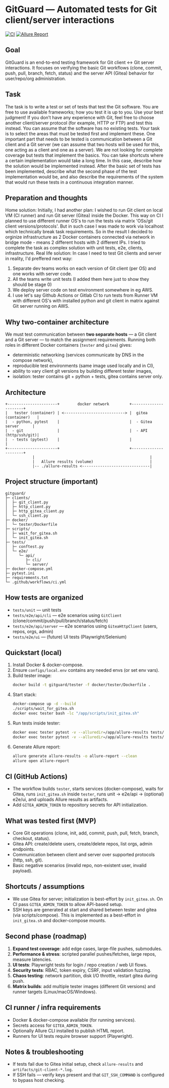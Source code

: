 # GitGuard — Automated tests for Git client/server interactions

[![CI](https://github.com/dimastack/gitguard/actions/workflows/ci.yml/badge.svg)](https://github.com/dimastack/gitguard/actions/workflows/ci.yml)
[![Allure Report](https://img.shields.io/badge/Allure-Report-blue)](https://dimastack.github.io/gitguard/)

## Goal
GitGuard is an end-to-end testing framework for Git client ↔ Git server interactions.
It focuses on verifying the basic Git workflows (clone, commit, push, pull, branch, fetch, status) and the server API (Gitea) behavior for user/repo/org administration.

## Task
The task is to write a test or set of tests that test the Git software. You are free to use available
frameworks; how you test it is up to you. Use your best judgment!
If you don’t have any experience with Git, feel free to choose another client/server protocol (for
example, HTTP or FTP) and test this instead.
You can assume that the software has no existing tests. Your task is to select the areas that
must be tested first and implement these. One important part that needs to be tested is
communication between a Git client and a Git server (we can assume that two hosts will be
used for this, one acting as a client and one as a server).
We are not looking for complete coverage but tests that implement the basics. You can take
shortcuts where a certain implementation would take a long time. In this case, describe how the
solution would be implemented instead.
After the basic set of tests has been implemented, describe what the second phase of the test
implementation would be, and also describe the requirements of the system that would run
these tests in a continuous integration manner.

## Preparation and thoughts
Home solution:
Initially, I had another plan: I wished to run Git client on local VM (CI runner) and run Git server (Gitea) inside the Docker. This way on CI I planned to use different runner OS's to run
the tests via matrix 'OSs/git client versions/protocols'. But in such case I was made to work via
localhost which technically break task requirements.
So in the result I decided to orginize infrastructure as 2 Docker containers connected via network in bridge mode - means 2 different hosts with 2 different IPs.
I tried to complete the task as complex solution with unit tests, e2e, clients, infrastructure.
Real life solution:
In case I need to test Git clients and server in reality, I'd preffered next way:
1) Separate dev teams works on each version of Git client (per OS) and one works with server code.
2) All the teams write unit tests (I added them here just to show they should be stage 0)
3) We deploy server code on test environment somewhere in eg AWS.
4) I use let's say Github Actions or Gitlab CI to run tests from Runner VM with different OS's with installed python and git client in matrix against Git server running on AWS.

## Why two-container architecture
We must test communication between **two separate hosts** — a Git client and a Git server — to match the assignment requirements. Running both roles in different Docker containers (`tester` and `gitea`) gives:
- deterministic networking (services communicate by DNS in the compose network),
- reproducible test environments (same image used locally and in CI),
- ability to vary client git versions by building different tester images,
- isolation: tester contains git + python + tests, gitea contains server only.

## Architecture

```
+----------------------+        docker network         +----------------------+
|   tester (container) | <---------------------------> |  gitea (container)   |
|  - python, pytest    |                               |  - Gitea server      |
|  - git               |                               |  - API (http/ssh/git)|
|  - tests (pytest)    |                               |                      |
+----------------------+                               +----------------------+
            |                                                   |
            |   Allure results (volume)                         |
            |-- ./allure-results <------------------------------|
```

## Project structure (important)
```
gitguard/
├─ clients/
│  ├─ git_client.py
│  ├─ http_client.py
│  ├─ http_gitea_client.py
│  └─ ssh_client.py
├─ docker/
│  └─ tester/Dockerfile
├─ scripts/
│  ├─ wait_for_gitea.sh
│  └─ init_gitea.sh
├─ tests/
│  ├─ conftest.py
│  └─ e2e/
│     └─ api/
│        ├─ cli/
│        └─ server/
├─ docker-compose.yml
├─ pytest.ini
├─ requirements.txt
└─ .github/workflows/ci.yml
```

## How tests are organized
- `tests/unit` — unit tests
- `tests/e2e/api/cli` — e2e scenarios using `GitClient` (clone/commit/push/pull/branch/status/fetch)
- `tests/e2e/api/server` — e2e scenarios using `GiteaHttpClient` (users, repos, orgs, admin)
- `tests/e2e/ui` — (future) UI tests (Playwright/Selenium)

## Quickstart (local)
1. Install Docker & docker-compose.
2. Ensure `configs/local.env` contains any needed envs (or set env vars).
3. Build tester image:
   ```bash
   docker build -t gitguard/tester -f docker/tester/Dockerfile .
   ```
4. Start stack:
   ```bash
   docker-compose up -d --build
   ./scripts/wait_for_gitea.sh
   docker exec tester bash -lc "/app/scripts/init_gitea.sh"
   ```
5. Run tests inside tester:
   ```bash
   docker exec tester pytest -v --alluredir=/app/allure-results tests/unit
   docker exec tester pytest -v --alluredir=/app/allure-results tests/e2e/api
   ```
6. Generate Allure report:
   ```bash
   allure generate allure-results -o allure-report --clean
   allure open allure-report
   ```

## CI (GitHub Actions)
- The workflow builds `tester`, starts services (docker-compose), waits for Gitea, runs `init_gitea.sh` inside `tester`, runs unit → e2e/api → (optional) e2e/ui, and uploads Allure results as artifacts.
- Add `GITEA_ADMIN_TOKEN` to repository secrets for API initialization.

## What was tested first (MVP)
- Core Git operations (clone, init, add, commit, push, pull, fetch, branch, checkout, status).
- Gitea API: create/delete users, create/delete repos, list orgs, admin endpoints.
- Communication between client and server over supported protocols (http, ssh, git).
- Basic negative scenarios (invalid repo, non-existent user, invalid payload).

## Shortcuts / assumptions
- We use Gitea for server; initialization is best-effort by `init_gitea.sh`. On CI pass `GITEA_ADMIN_TOKEN` to allow API-based setup.
- SSH keys are generated at start and shared between tester and gitea (via scripts/compose). This is implemented as a best-effort in `init_gitea.sh` and docker-compose mounts.

## Second phase (roadmap)
1. **Expand test coverage**: add edge cases, large-file pushes, submodules.
2. **Performance & stress**: scripted parallel pushes/fetches, large repos, measure latencies.
3. **UI tests**: Playwright tests for login / repo creation / web UI flows.
4. **Security tests**: RBAC, token expiry, CSRF, input validation fuzzing.
5. **Chaos testing**: network partition, disk I/O throttle, restart gitea during push.
6. **Matrix builds**: add multiple tester images (different Git versions) and runner targets (Linux/macOS/Windows).

## CI runner / infra requirements
- Docker & docker-compose available (for running services).
- Secrets access for `GITEA_ADMIN_TOKEN`.
- Optionally Allure CLI installed to publish HTML report.
- Runners for UI tests require browser support (Playwright).

## Notes & troubleshooting
- If tests fail due to Gitea initial setup, check `allure-results` and `artifacts/git-client-*.log`.
- If SSH fails — verify keys present and that `GIT_SSH_COMMAND` is configured to bypass host checking.
